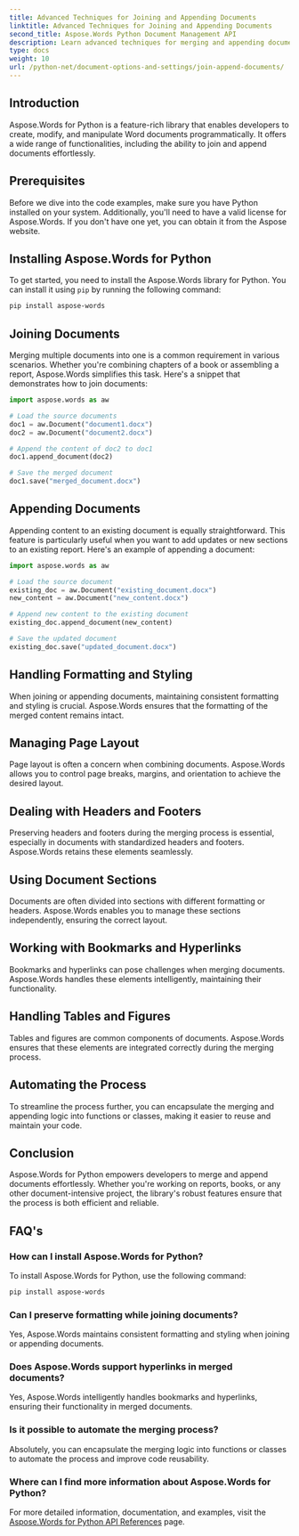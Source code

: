 ```yaml
---
title: Advanced Techniques for Joining and Appending Documents
linktitle: Advanced Techniques for Joining and Appending Documents
second_title: Aspose.Words Python Document Management API
description: Learn advanced techniques for merging and appending documents using Aspose.Words in Python. Step-by-step guide with code examples.
type: docs
weight: 10
url: /python-net/document-options-and-settings/join-append-documents/
---
```


## Introduction

Aspose.Words for Python is a feature-rich library that enables developers to create, modify, and manipulate Word documents programmatically. It offers a wide range of functionalities, including the ability to join and append documents effortlessly.

## Prerequisites

Before we dive into the code examples, make sure you have Python installed on your system. Additionally, you'll need to have a valid license for Aspose.Words. If you don't have one yet, you can obtain it from the Aspose website.

## Installing Aspose.Words for Python

To get started, you need to install the Aspose.Words library for Python. You can install it using `pip` by running the following command:

```bash
pip install aspose-words
```

## Joining Documents

Merging multiple documents into one is a common requirement in various scenarios. Whether you're combining chapters of a book or assembling a report, Aspose.Words simplifies this task. Here's a snippet that demonstrates how to join documents:

```python
import aspose.words as aw

# Load the source documents
doc1 = aw.Document("document1.docx")
doc2 = aw.Document("document2.docx")

# Append the content of doc2 to doc1
doc1.append_document(doc2)

# Save the merged document
doc1.save("merged_document.docx")
```

## Appending Documents

Appending content to an existing document is equally straightforward. This feature is particularly useful when you want to add updates or new sections to an existing report. Here's an example of appending a document:

```python
import aspose.words as aw

# Load the source document
existing_doc = aw.Document("existing_document.docx")
new_content = aw.Document("new_content.docx")

# Append new content to the existing document
existing_doc.append_document(new_content)

# Save the updated document
existing_doc.save("updated_document.docx")
```

## Handling Formatting and Styling

When joining or appending documents, maintaining consistent formatting and styling is crucial. Aspose.Words ensures that the formatting of the merged content remains intact.

## Managing Page Layout

Page layout is often a concern when combining documents. Aspose.Words allows you to control page breaks, margins, and orientation to achieve the desired layout.

## Dealing with Headers and Footers

Preserving headers and footers during the merging process is essential, especially in documents with standardized headers and footers. Aspose.Words retains these elements seamlessly.

## Using Document Sections

Documents are often divided into sections with different formatting or headers. Aspose.Words enables you to manage these sections independently, ensuring the correct layout.

## Working with Bookmarks and Hyperlinks

Bookmarks and hyperlinks can pose challenges when merging documents. Aspose.Words handles these elements intelligently, maintaining their functionality.

## Handling Tables and Figures

Tables and figures are common components of documents. Aspose.Words ensures that these elements are integrated correctly during the merging process.

## Automating the Process

To streamline the process further, you can encapsulate the merging and appending logic into functions or classes, making it easier to reuse and maintain your code.

## Conclusion

Aspose.Words for Python empowers developers to merge and append documents effortlessly. Whether you're working on reports, books, or any other document-intensive project, the library's robust features ensure that the process is both efficient and reliable.

## FAQ's

### How can I install Aspose.Words for Python?

To install Aspose.Words for Python, use the following command:

```bash
pip install aspose-words
```

### Can I preserve formatting while joining documents?

Yes, Aspose.Words maintains consistent formatting and styling when joining or appending documents.

### Does Aspose.Words support hyperlinks in merged documents?

Yes, Aspose.Words intelligently handles bookmarks and hyperlinks, ensuring their functionality in merged documents.

### Is it possible to automate the merging process?

Absolutely, you can encapsulate the merging logic into functions or classes to automate the process and improve code reusability.

### Where can I find more information about Aspose.Words for Python?

For more detailed information, documentation, and examples, visit the [Aspose.Words for Python API References](https://reference.aspose.com/words/python-net/) page.
